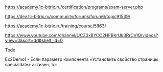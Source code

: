 https://academy.1c-bitrix.ru/certification/programs/exam-server.php

https://dev.1c-bitrix.ru/community/forums/forum6/topic91539/

https://academy.1c-bitrix.ru/training/course/5863/

https://www.youtube.com/channel/UCZ3x8YCC2HFBKrUk3RrCn1Q/videos?view=0&sort=dd&shelf_id=0

Todo:

Ex2Demo1 - Если параметр компонента «Установить свойство страницы specialdate» активен, то: